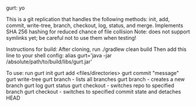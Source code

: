 gurt: yo


This is a git replication that handles the following methods: init, add, commit, write-tree, branch, checkout, log, status, and merge.
Implements SHA 256 hashing for reduced chance of file collision
Note: does not support symlinks yet; be careful not to use them when testing!

Instructions for build: 
After cloning, run  ./gradlew clean build
Then add this line to your shell config: alias gurt='java -jar /absolute/path/to/build/libs/gurt.jar'

To use: run <gurt command>
    gurt init
    gurt add <files/directories>
    gurt commit "message"
    gurt write-tree
    gurt branch - lists all branches
    gurt branch <branch name> - creates a new branch
    gurt log
    gurt status
    gurt checkout <branch name> - switches repo to specified branch
    gurt checkout <commit hash> - switches to specified commit state and detaches HEAD
